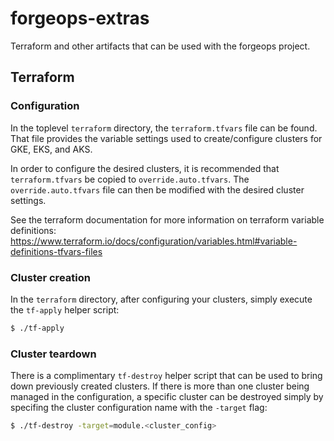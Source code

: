 # forgeops-extras
Terraform and other artifacts that can be used with the forgeops project.

## Terraform

### Configuration

In the toplevel `terraform` directory, the `terraform.tfvars` file can be
found.  That file provides the variable settings used to create/configure
clusters for GKE, EKS, and AKS.

In order to configure the desired clusters, it is recommended that
`terraform.tfvars` be copied to `override.auto.tfvars`.  The
`override.auto.tfvars` file can then be modified with the desired cluster
settings.

See the terraform documentation for more information on terraform variable
definitions:
https://www.terraform.io/docs/configuration/variables.html#variable-definitions-tfvars-files

### Cluster creation

In the `terraform` directory, after configuring your clusters, simply execute
the `tf-apply` helper script:

```bash
$ ./tf-apply
```

### Cluster teardown

There is a complimentary `tf-destroy` helper script that can be used to
bring down previously created clusters.  If there is more than one cluster
being managed in the configuration, a specific cluster can be destroyed
simply by specifing the cluster configuration name with the `-target` flag:

```bash
$ ./tf-destroy -target=module.<cluster_config>
```

